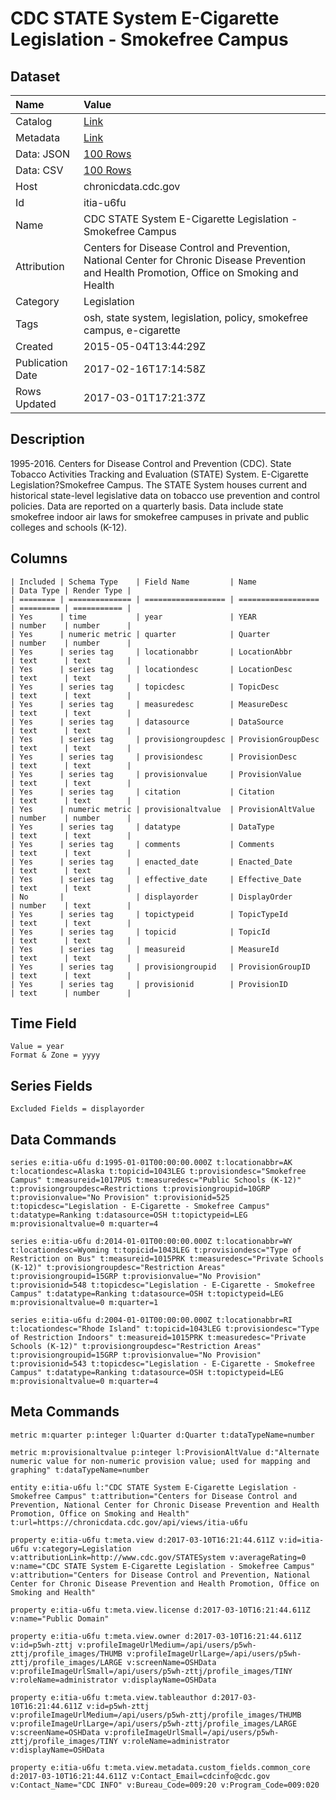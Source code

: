 # CDC STATE System E-Cigarette Legislation - Smokefree Campus

## Dataset

| Name | Value |
| :--- | :---- |
| Catalog | [Link](https://catalog.data.gov/dataset/cdc-state-system-e-cigarette-legislation-smokefree-campus) |
| Metadata | [Link](https://chronicdata.cdc.gov/api/views/itia-u6fu) |
| Data: JSON | [100 Rows](https://chronicdata.cdc.gov/api/views/itia-u6fu/rows.json?max_rows=100) |
| Data: CSV | [100 Rows](https://chronicdata.cdc.gov/api/views/itia-u6fu/rows.csv?max_rows=100) |
| Host | chronicdata.cdc.gov |
| Id | itia-u6fu |
| Name | CDC STATE System E-Cigarette Legislation - Smokefree Campus |
| Attribution | Centers for Disease Control and Prevention, National Center for Chronic Disease Prevention and Health Promotion, Office on Smoking and Health |
| Category | Legislation |
| Tags | osh, state system, legislation, policy, smokefree campus, e-cigarette |
| Created | 2015-05-04T13:44:29Z |
| Publication Date | 2017-02-16T17:14:58Z |
| Rows Updated | 2017-03-01T17:21:37Z |

## Description

1995-2016. Centers for Disease Control and Prevention (CDC). State Tobacco Activities Tracking and Evaluation (STATE) System.  E-Cigarette Legislation?Smokefree Campus. The STATE System houses current and historical state-level legislative data on tobacco use prevention and control policies. Data are reported on a quarterly basis. Data include state smokefree indoor air laws for smokefree campuses in private and public colleges and schools (K-12).

## Columns

```ls
| Included | Schema Type    | Field Name         | Name               | Data Type | Render Type |
| ======== | ============== | ================== | ================== | ========= | =========== |
| Yes      | time           | year               | YEAR               | number    | number      |
| Yes      | numeric metric | quarter            | Quarter            | number    | number      |
| Yes      | series tag     | locationabbr       | LocationAbbr       | text      | text        |
| Yes      | series tag     | locationdesc       | LocationDesc       | text      | text        |
| Yes      | series tag     | topicdesc          | TopicDesc          | text      | text        |
| Yes      | series tag     | measuredesc        | MeasureDesc        | text      | text        |
| Yes      | series tag     | datasource         | DataSource         | text      | text        |
| Yes      | series tag     | provisiongroupdesc | ProvisionGroupDesc | text      | text        |
| Yes      | series tag     | provisiondesc      | ProvisionDesc      | text      | text        |
| Yes      | series tag     | provisionvalue     | ProvisionValue     | text      | text        |
| Yes      | series tag     | citation           | Citation           | text      | text        |
| Yes      | numeric metric | provisionaltvalue  | ProvisionAltValue  | number    | number      |
| Yes      | series tag     | datatype           | DataType           | text      | text        |
| Yes      | series tag     | comments           | Comments           | text      | text        |
| Yes      | series tag     | enacted_date       | Enacted_Date       | text      | text        |
| Yes      | series tag     | effective_date     | Effective_Date     | text      | text        |
| No       |                | displayorder       | DisplayOrder       | number    | text        |
| Yes      | series tag     | topictypeid        | TopicTypeId        | text      | text        |
| Yes      | series tag     | topicid            | TopicId            | text      | text        |
| Yes      | series tag     | measureid          | MeasureId          | text      | text        |
| Yes      | series tag     | provisiongroupid   | ProvisionGroupID   | text      | text        |
| Yes      | series tag     | provisionid        | ProvisionID        | text      | number      |
```

## Time Field

```ls
Value = year
Format & Zone = yyyy
```

## Series Fields

```ls
Excluded Fields = displayorder
```

## Data Commands

```ls
series e:itia-u6fu d:1995-01-01T00:00:00.000Z t:locationabbr=AK t:locationdesc=Alaska t:topicid=1043LEG t:provisiondesc="Smokefree Campus" t:measureid=1017PUS t:measuredesc="Public Schools (K-12)" t:provisiongroupdesc=Restrictions t:provisiongroupid=10GRP t:provisionvalue="No Provision" t:provisionid=525 t:topicdesc="Legislation - E-Cigarette - Smokefree Campus" t:datatype=Ranking t:datasource=OSH t:topictypeid=LEG m:provisionaltvalue=0 m:quarter=4

series e:itia-u6fu d:2014-01-01T00:00:00.000Z t:locationabbr=WY t:locationdesc=Wyoming t:topicid=1043LEG t:provisiondesc="Type of Restriction on Bus" t:measureid=1015PRK t:measuredesc="Private Schools (K-12)" t:provisiongroupdesc="Restriction Areas" t:provisiongroupid=15GRP t:provisionvalue="No Provision" t:provisionid=548 t:topicdesc="Legislation - E-Cigarette - Smokefree Campus" t:datatype=Ranking t:datasource=OSH t:topictypeid=LEG m:provisionaltvalue=0 m:quarter=1

series e:itia-u6fu d:2004-01-01T00:00:00.000Z t:locationabbr=RI t:locationdesc="Rhode Island" t:topicid=1043LEG t:provisiondesc="Type of Restriction Indoors" t:measureid=1015PRK t:measuredesc="Private Schools (K-12)" t:provisiongroupdesc="Restriction Areas" t:provisiongroupid=15GRP t:provisionvalue="No Provision" t:provisionid=543 t:topicdesc="Legislation - E-Cigarette - Smokefree Campus" t:datatype=Ranking t:datasource=OSH t:topictypeid=LEG m:provisionaltvalue=0 m:quarter=4
```

## Meta Commands

```ls
metric m:quarter p:integer l:Quarter d:Quarter t:dataTypeName=number

metric m:provisionaltvalue p:integer l:ProvisionAltValue d:"Alternate numeric value for non-numeric provision value; used for mapping and graphing" t:dataTypeName=number

entity e:itia-u6fu l:"CDC STATE System E-Cigarette Legislation - Smokefree Campus" t:attribution="Centers for Disease Control and Prevention, National Center for Chronic Disease Prevention and Health Promotion, Office on Smoking and Health" t:url=https://chronicdata.cdc.gov/api/views/itia-u6fu

property e:itia-u6fu t:meta.view d:2017-03-10T16:21:44.611Z v:id=itia-u6fu v:category=Legislation v:attributionLink=http://www.cdc.gov/STATESystem v:averageRating=0 v:name="CDC STATE System E-Cigarette Legislation - Smokefree Campus" v:attribution="Centers for Disease Control and Prevention, National Center for Chronic Disease Prevention and Health Promotion, Office on Smoking and Health"

property e:itia-u6fu t:meta.view.license d:2017-03-10T16:21:44.611Z v:name="Public Domain"

property e:itia-u6fu t:meta.view.owner d:2017-03-10T16:21:44.611Z v:id=p5wh-zttj v:profileImageUrlMedium=/api/users/p5wh-zttj/profile_images/THUMB v:profileImageUrlLarge=/api/users/p5wh-zttj/profile_images/LARGE v:screenName=OSHData v:profileImageUrlSmall=/api/users/p5wh-zttj/profile_images/TINY v:roleName=administrator v:displayName=OSHData

property e:itia-u6fu t:meta.view.tableauthor d:2017-03-10T16:21:44.611Z v:id=p5wh-zttj v:profileImageUrlMedium=/api/users/p5wh-zttj/profile_images/THUMB v:profileImageUrlLarge=/api/users/p5wh-zttj/profile_images/LARGE v:screenName=OSHData v:profileImageUrlSmall=/api/users/p5wh-zttj/profile_images/TINY v:roleName=administrator v:displayName=OSHData

property e:itia-u6fu t:meta.view.metadata.custom_fields.common_core d:2017-03-10T16:21:44.611Z v:Contact_Email=cdcinfo@cdc.gov v:Contact_Name="CDC INFO" v:Bureau_Code=009:20 v:Program_Code=009:020
```